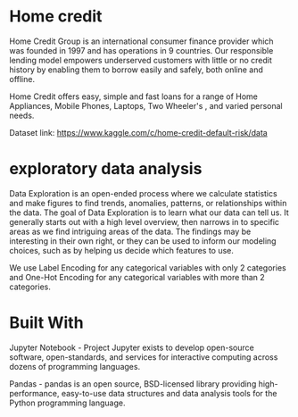 # Home credit 

Home Credit Group is an international consumer finance provider which was founded in 1997 and has operations in 9 countries. Our responsible lending model empowers underserved customers with little or no credit history by enabling them to borrow easily and safely, both online and offline. 

Home Credit offers easy, simple and fast loans for a range of Home Appliances, Mobile Phones, Laptops, Two Wheeler's , and varied personal needs. 

Dataset link: https://www.kaggle.com/c/home-credit-default-risk/data

# exploratory data analysis

Data Exploration is an open-ended process where we calculate statistics and make figures to find trends, anomalies, patterns, or relationships within the data. The goal of Data Exploration is to learn what our data can tell us. It generally starts out with a high level overview, then narrows in to specific areas as we find intriguing areas of the data. The findings may be interesting in their own right, or they can be used to inform our modeling choices, such as by helping us decide which features to use.

We use Label Encoding for any categorical variables with only 2 categories and One-Hot Encoding for any categorical variables with more than 2 categories.


# Built With

Jupyter Notebook - Project Jupyter exists to develop open-source software, open-standards, and services for interactive computing across dozens of programming languages.

Pandas - pandas is an open source, BSD-licensed library providing high-performance, easy-to-use data structures and data analysis tools for the Python programming language.
